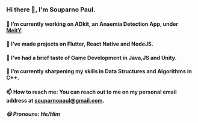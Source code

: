 ### Hi there 👋, I'm Souparno Paul.

<!--
**Soupaul/Soupaul** is a ✨ _special_ ✨ repository because its `README.md` (this file) appears on your GitHub profile.

Here are some ideas to get you started:

- 🔭 I’m currently working on ...
- 🌱 I’m currently learning ...
- 👯 I’m looking to collaborate on ...
- 🤔 I’m looking for help with ...
- 💬 Ask me about ...
- 📫 How to reach me: ...
- 😄 Pronouns: ...
- ⚡ Fun fact: ...
-->

#### 🔭 I’m currently working on ADkit, an Anaemia Detection App, under [MeitY](https://www.meity.gov.in/).

#### 🌱 I’ve made projects on Flutter, React Native and NodeJS.

#### 🌱 I've had a brief taste of Game Development in Java,JS and Unity.

#### 🌱 I’m currently sharpening my skills in Data Structures and Algorithms in C++.

#### 📫 How to reach me: You can reach out to me on my personal email address at souparnopaul@gmail.com.

##### 😄 Pronouns: He/Him
